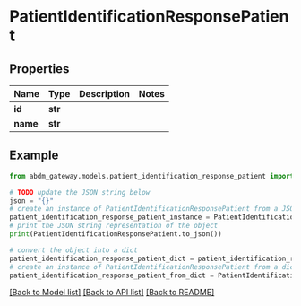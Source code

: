 # PatientIdentificationResponsePatient


## Properties

Name | Type | Description | Notes
------------ | ------------- | ------------- | -------------
**id** | **str** |  | 
**name** | **str** |  | 

## Example

```python
from abdm_gateway.models.patient_identification_response_patient import PatientIdentificationResponsePatient

# TODO update the JSON string below
json = "{}"
# create an instance of PatientIdentificationResponsePatient from a JSON string
patient_identification_response_patient_instance = PatientIdentificationResponsePatient.from_json(json)
# print the JSON string representation of the object
print(PatientIdentificationResponsePatient.to_json())

# convert the object into a dict
patient_identification_response_patient_dict = patient_identification_response_patient_instance.to_dict()
# create an instance of PatientIdentificationResponsePatient from a dict
patient_identification_response_patient_from_dict = PatientIdentificationResponsePatient.from_dict(patient_identification_response_patient_dict)
```
[[Back to Model list]](../README.md#documentation-for-models) [[Back to API list]](../README.md#documentation-for-api-endpoints) [[Back to README]](../README.md)


